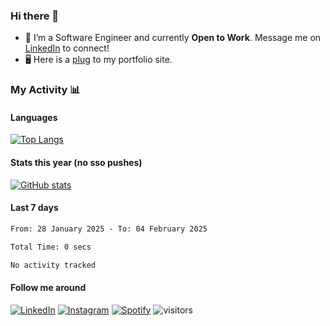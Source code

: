 ### Hi there 👋

- 🔭 I’m a Software Engineer and currently **Open to Work**. Message me on [LinkedIn](https://www.linkedin.com/in/aidan-draper) to connect!
- 🖥️ Here is a [plug](https://aidandraper.com) to my portfolio site.

### My Activity 📊

<!--
![Wwakatime stats](https://github-readme-stats-taupe-two.vercel.app/api/wakatime?username=adraper2&hide_title=true&hide_border=true&langs_count=5&bg_color=00000000&text_color=777)
-->
#### Languages
[![Top Langs](https://github-readme-stats.vercel.app/api/top-langs/?username=adraper2&layout=compact&hide=tex,cuda,html,css&langs_count=8&locale=en&theme=dark#gh-dark-mode-only)](https://github.com/adraper2/adraper2)&nbsp;&nbsp;&nbsp;&nbsp;&nbsp;&nbsp;&nbsp;

#### Stats this year (no sso pushes)
[![GitHub stats](https://github-readme-stats.vercel.app/api?username=adraper2&show_icons=true&count_private=true&locale=en&custom_title=2022%20GitHub%20Stats&theme=dark#gh-dark-mode-only)](https://github.com/adraper2/adraper2#gh-dark-mode-only)
#### Last 7 days
<!--START_SECTION:waka-->

```txt
From: 28 January 2025 - To: 04 February 2025

Total Time: 0 secs

No activity tracked
```

<!--END_SECTION:waka-->

#### Follow me around
<a href="https://www.linkedin.com/in/aidan-draper" target="_blank"><img src="https://img.shields.io/badge/LinkedIn-%230077B5.svg?&style=flat-square&logo=linkedin&logoColor=white" alt="LinkedIn"></a>
<a href="https://www.instagram.com/adraper19" target="_blank"><img src="https://img.shields.io/badge/Instagram-%23E4405F.svg?&style=flat-square&logo=instagram&logoColor=white" alt="Instagram"></a>
<a href="https://open.spotify.com/user/adraper19" target="_blank"><img src="https://img.shields.io/badge/Spotify-%231ED760.svg?&style=flat-square&logo=spotify&logoColor=white" alt="Spotify"></a>
![visitors](https://visitor-badge.glitch.me/badge?page_id=adraper2/adraper2)
